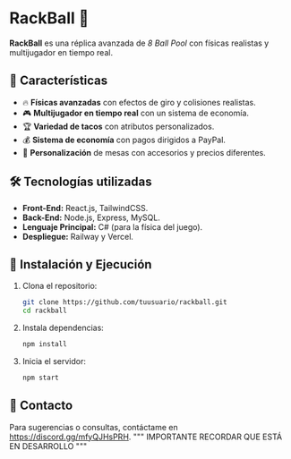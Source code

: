 # RackBall 🎱

**RackBall** es una réplica avanzada de *8 Ball Pool* con físicas realistas y multijugador en tiempo real.

## 🚀 Características
- 🔥 **Físicas avanzadas** con efectos de giro y colisiones realistas.
- 🎮 **Multijugador en tiempo real** con un sistema de economía.
- 🏆 **Variedad de tacos** con atributos personalizados.
- 💰 **Sistema de economía** con pagos dirigidos a PayPal.
- 🎨 **Personalización** de mesas con accesorios y precios diferentes.

## 🛠️ Tecnologías utilizadas
- **Front-End:** React.js, TailwindCSS.
- **Back-End:** Node.js, Express, MySQL.
- **Lenguaje Principal:** C# (para la física del juego).
- **Despliegue:** Railway y Vercel.

## 📌 Instalación y Ejecución
1. Clona el repositorio:  
   ```bash
   git clone https://github.com/tuusuario/rackball.git
   cd rackball
   ```
2. Instala dependencias:  
   ```bash
   npm install
   ```
3. Inicia el servidor:  
   ```bash
   npm start
   ```

## 📩 Contacto
Para sugerencias o consultas, contáctame en https://discord.gg/mfyQJHsPRH.
"""
IMPORTANTE RECORDAR QUE ESTÁ EN DESARROLLO
"""


